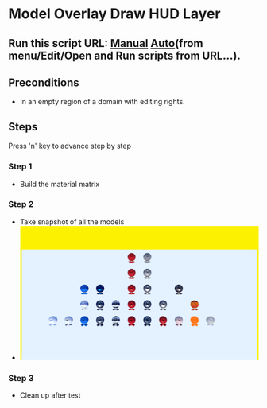 # Model Overlay Draw HUD Layer
## Run this script URL: [Manual](https://raw.githubusercontent.com/highfidelity/hifi_tests/master/tests/content/overlay/layer/drawHUDLayer/test.js)   [Auto](https://raw.githubusercontent.com/highfidelity/hifi_tests/master/tests/content/overlay/layer/drawHUDLayer/testAuto.js)(from menu/Edit/Open and Run scripts from URL...).

## Preconditions
- In an empty region of a domain with editing rights.

## Steps
Press 'n' key to advance step by step

### Step 1
- Build the material matrix
### Step 2
- Take snapshot of all the models
- ![](./ExpectedImage_00000.png)
### Step 3
- Clean up after test
